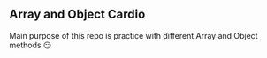 ## Array and Object Cardio

 Main purpose of this repo is practice with different Array and Object methods 😏 